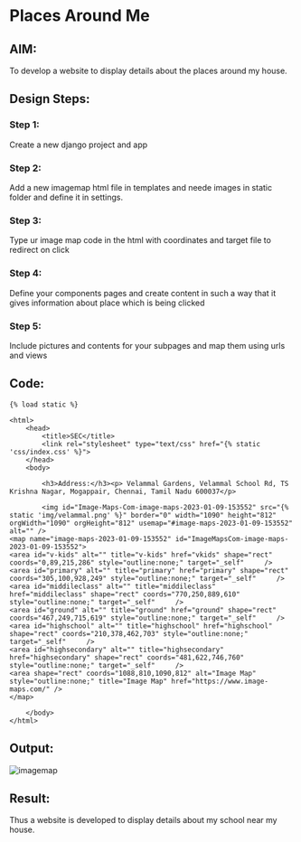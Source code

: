# Places Around Me
## AIM:
To develop a website to display details about the places around my house.

## Design Steps:

### Step 1:
Create a new django project and app
### Step 2:
Add a new imagemap html file in templates and neede images in static folder and define it in settings.
### Step 3:
Type ur image map code in the html with coordinates and target file to redirect on click
### Step 4:
Define your components pages and create content in such a way that it gives information about place which is being clicked
### Step 5:
Include pictures and contents for your subpages and map them using urls and views
## Code:
```
{% load static %}

<html>
    <head>
        <title>SEC</title>
        <link rel="stylesheet" type="text/css" href="{% static 'css/index.css' %}">
    </head>
    <body>

        <h3>Address:</h3><p> Velammal Gardens, Velammal School Rd, TS Krishna Nagar, Mogappair, Chennai, Tamil Nadu 600037</p>
        
        <img id="Image-Maps-Com-image-maps-2023-01-09-153552" src="{% static 'img/velammal.png' %}" border="0" width="1090" height="812" orgWidth="1090" orgHeight="812" usemap="#image-maps-2023-01-09-153552" alt="" />
<map name="image-maps-2023-01-09-153552" id="ImageMapsCom-image-maps-2023-01-09-153552">
<area id="v-kids" alt="" title="v-kids" href="vkids" shape="rect" coords="0,89,215,286" style="outline:none;" target="_self"     />
<area id="primary" alt="" title="primary" href="primary" shape="rect" coords="305,100,928,249" style="outline:none;" target="_self"     />
<area id="middileclass" alt="" title="middileclass" href="middileclass" shape="rect" coords="770,250,889,610" style="outline:none;" target="_self"     />
<area id="ground" alt="" title="ground" href="ground" shape="rect" coords="467,249,715,619" style="outline:none;" target="_self"     />
<area id="highschool" alt="" title="highschool" href="highschool" shape="rect" coords="210,378,462,703" style="outline:none;" target="_self"     />
<area id="highsecondary" alt="" title="highsecondary" href="highsecondary" shape="rect" coords="481,622,746,760" style="outline:none;" target="_self"     />
<area shape="rect" coords="1088,810,1090,812" alt="Image Map" style="outline:none;" title="Image Map" href="https://www.image-maps.com/" />
</map>

    </body>
</html>

```

## Output:
![imagemap](imagemap.png)

## Result:
Thus a website is developed to display details about my school near my house.
